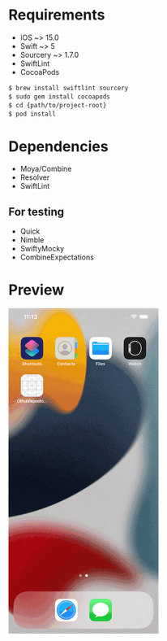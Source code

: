 # Requirements

* iOS ~> 15.0
* Swift ~> 5
* Sourcery ~> 1.7.0
* SwiftLint
* CocoaPods

```bash
$ brew install swiftlint sourcery
$ sudo gem install cocoapods
$ cd {path/to/project-root}
$ pod install
```

# Dependencies

* Moya/Combine
* Resolver
* SwiftLint

## For testing

* Quick
* Nimble
* SwiftyMocky
* CombineExpectations

# Preview

![preview](preview.gif)